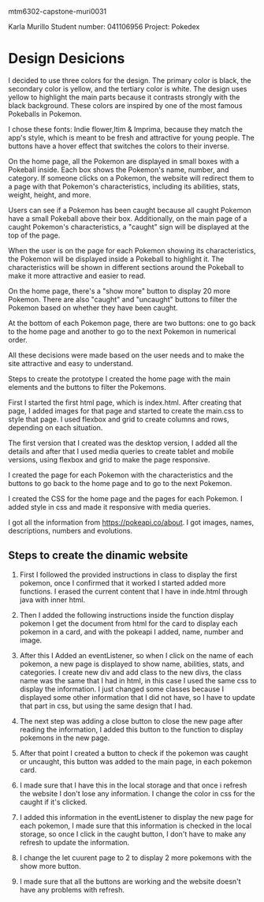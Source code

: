 mtm6302-capstone-muri0031

Karla Murillo Student number: 041106956 Project: Pokedex

# Design Desicions
I decided to use three colors for the design. The primary color is black, the secondary color is yellow, and the tertiary color is white. The design uses yellow to highlight the main parts because it contrasts strongly with the black background. These colors are inspired by one of the most famous Pokeballs in Pokemon.

I chose these fonts: Indie flower,Itim & Imprima, because they match the app's style, which is meant to be fresh and attractive for young people. The buttons have a hover effect that switches the colors to their inverse.

On the home page, all the Pokemon are displayed in small boxes with a Pokeball inside. Each box shows the Pokemon's name, number, and category. If someone clicks on a Pokemon, the website will redirect them to a page with that Pokemon's characteristics, including its abilities, stats, weight, height, and more.

Users can see if a Pokemon has been caught because all caught Pokemon have a small Pokeball above their box. Additionally, on the main page of a caught Pokemon's characteristics, a "caught" sign will be displayed at the top of the page.

When the user is on the page for each Pokemon showing its characteristics, the Pokemon will be displayed inside a Pokeball to highlight it. The characteristics will be shown in different sections around the Pokeball to make it more attractive and easier to read.

On the home page, there's a "show more" button to display 20 more Pokemon. There are also "caught" and "uncaught" buttons to filter the Pokemon based on whether they have been caught.

At the bottom of each Pokemon page, there are two buttons: one to go back to the home page and another to go to the next Pokemon in numerical order.

All these decisions were made based on the user needs and to make the site attractive and easy to understand.

Steps to create the prototype
I created the home page with the main elements and the buttons to filter the Pokemons.

First I started the first html page, which is index.html. After creating that page, I added images for that page and started to create the main.css to style that page. I used flexbox and grid to create columns and rows, depending on each situation.

The first version that I created was the desktop version, I added all the details and after that I used media queries to create tablet and mobile versions, using flexbox and grid to make the page responsive.

I created the page for each Pokemon with the characteristics and the buttons to go back to the home page and to go to the next Pokemon.

I created the CSS for the home page and the pages for each Pokemon. I added style in css and made it responsive with media queries.

I got all the information from https://pokeapi.co/about. I got images, names, descriptions, numbers and evolutions.



## Steps to create the dinamic website
1. First I followed the provided instructions in class to display the first pokemon, once I confirmed that it worked I started added more functions. I erased the current content that I have in inde.html through java with inner html.

2. Then I added the following instructions
inside the function display pokemon I get the document from html for the card to display each pokemon in a card, and with the pokeapi I added, name, number and image.

3. After this I Added an eventListener, so when I click on the name of each pokemon, a new page is displayed to show name, abilities, stats, and categories. I create new div and add class to the new divs, the class name was the same that I had in html, in this case I used the same css to display the information. I just changed some classes because I displayed some other information that I did not have, so I have to update that part in css, but using the same design that I had.

3. The next step was adding a close button to close the new page after reading the information, I added this button to the function to display pokemons in the new page.

4. After that point I created a button to check if the pokemon was caught or uncaught, this button was added to the main page, in each pokemon card.

5. I made sure that I have this in the local storage and that once i refresh the website I don't lose any information. I change the color in css for the caught if it's clicked.

6. I added this information in the eventListener to display the new page for each pokemon, I made sure that this information is checked in the local storage, so once I click in the caught button, I don't have to make any refresh to update the information.

7. I change the let cuurent page to 2 to display 2 more pokemons with the show more button.

8. I made sure that all the buttons are working and the website doesn't have any problems with refresh.


